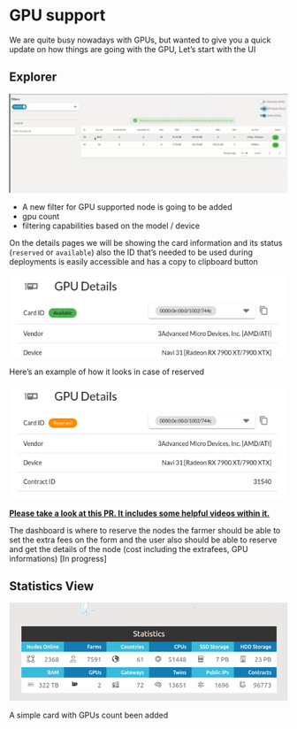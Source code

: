 # GPU support

We are quite busy nowadays with GPUs, but wanted to give you a quick update on how things are going with the GPU, Let’s start with the UI

## Explorer

![GPU support](../img/explorer_gpu.png)

- A new filter for GPU supported node is going to be added
- gpu count
- filtering capabilities based on the model / device

On the details pages we will be showing the card information and its status (`reserved` or `available`) also the ID that’s needed to be used during deployments is easily accessible and has a copy to clipboard button

![GPU details](../img/gpu_details.png)

Here’s an example of how it looks in case of reserved

![GPU details](../img/gpu_details_reserved.png)

**[Please take a look at this PR. It includes some helpful videos within it.](https://github.com/threefoldtech/tfgrid-sdk-ts/pull/706)**

The dashboard is where to reserve the nodes the farmer should be able to set the extra fees on the form and the user also should be able to reserve and get the details of the node (cost including the extrafees, GPU informations) [In progress]

## Statistics View

![GPU details](../img/dashboard_statistics.png)

A simple card with GPUs count been added
